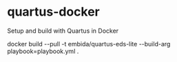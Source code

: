 # quartus-docker
Setup and build with Quartus in Docker

docker build --pull -t embida/quartus-eds-lite  --build-arg playbook=playbook.yml .